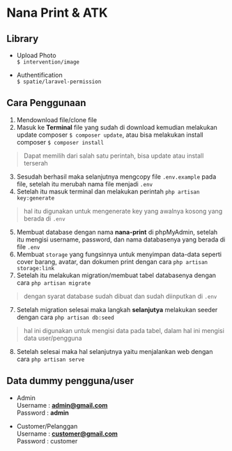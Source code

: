 # Nana Print & ATK

## Library
- Upload Photo<br>
  ``$ intervention/image``<br>

- Authentification<br>
  ``$ spatie/laravel-permission``<br>

## Cara Penggunaan

1. Mendownload file/clone file
2. Masuk ke **Terminal** file yang sudah di download kemudian melakukan update composer `$ composer update`, atau bisa melakukan install composer `$ composer install`
> Dapat memilih dari salah satu perintah, bisa update atau install terserah

3. Sesudah berhasil maka selanjutnya mengcopy file `.env.example` pada file, setelah itu merubah nama file menjadi `.env`
4. Setelah itu masuk terminal dan melakukan perintah `php artisan key:generate`
> hal itu digunakan untuk mengenerate key yang awalnya kosong yang berada di `.env`

5. Membuat database dengan nama **nana-print** di phpMyAdmin, setelah itu mengisi username, password, dan nama databasenya yang berada di file `.env`
6. Membuat `storage` yang fungsinnya untuk menyimpan data-data seperti cover barang, avatar, dan dokumen print dengan cara `php artisan storage:link`
7. Setelah itu melakukan migration/membuat tabel databasenya dengan cara `php artisan migrate`
> dengan syarat database sudah dibuat dan sudah diinputkan di `.env`

7. Setelah migration selesai maka langkah **selanjutya** melakukan seeder dengan cara `php artisan db:seed`
> hal ini digunakan untuk mengisi data pada tabel, dalam hal ini mengisi data user/pengguna

8. Setelah selesai maka hal selanjutnya yaitu menjalankan web dengan cara `php artisan serve`

## Data dummy pengguna/user
- Admin <br>
Username : **admin@gmail.com**<br>
Password : **admin**

<!-- markdownlint-disable MD000 -->
- Customer/Pelanggan<br>
Username : **customer@gmail.com**<br>
Password : customer
